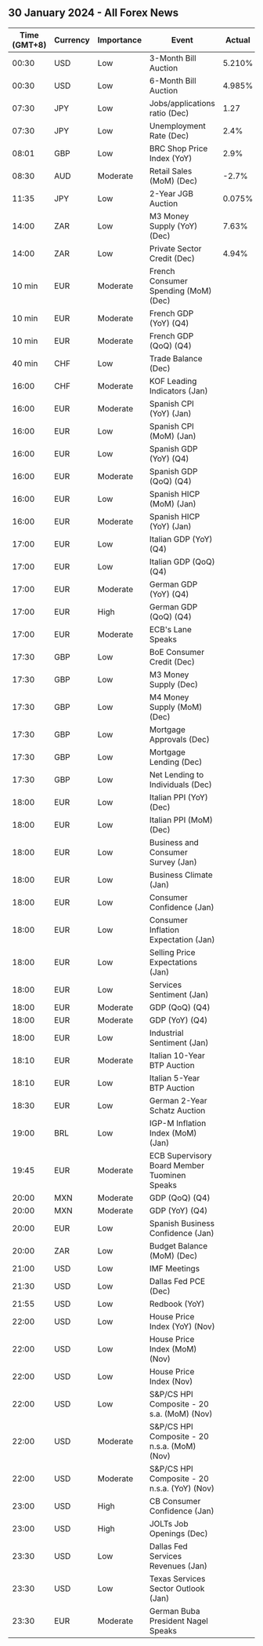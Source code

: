 ## 30 January 2024 - All Forex News

| Time (GMT+8) | Currency | Importance | Event | Actual | Forecast | Previous |
|------|----------|------------|-------|--------|----------|----------|
| 00:30 | USD | Low | 3-Month Bill Auction | 5.210% |  | 5.225% |
| 00:30 | USD | Low | 6-Month Bill Auction | 4.985% |  | 5.020% |
| 07:30 | JPY | Low | Jobs/applications ratio (Dec) | 1.27 | 1.28 | 1.28 |
| 07:30 | JPY | Low | Unemployment Rate (Dec) | 2.4% | 2.5% | 2.5% |
| 08:01 | GBP | Low | BRC Shop Price Index (YoY) | 2.9% |  | 4.3% |
| 08:30 | AUD | Moderate | Retail Sales (MoM) (Dec) | -2.7% | -1.0% | 1.6% |
| 11:35 | JPY | Low | 2-Year JGB Auction | 0.075% |  | 0.064% |
| 14:00 | ZAR | Low | M3 Money Supply (YoY) (Dec) | 7.63% | 5.50% | 5.46% |
| 14:00 | ZAR | Low | Private Sector Credit (Dec) | 4.94% | 4.10% | 3.84% |
| 10 min | EUR | Moderate | French Consumer Spending (MoM) (Dec) |  | 0.3% | 0.7% |
| 10 min | EUR | Moderate | French GDP (YoY) (Q4) |  |  | 0.6% |
| 10 min | EUR | Moderate | French GDP (QoQ) (Q4) |  | 0.0% | -0.1% |
| 40 min | CHF | Low | Trade Balance (Dec) |  | 2.550B | 3.707B |
| 16:00 | CHF | Moderate | KOF Leading Indicators (Jan) |  | 98.2 | 97.8 |
| 16:00 | EUR | Moderate | Spanish CPI (YoY) (Jan) |  | 3.1% | 3.1% |
| 16:00 | EUR | Low | Spanish CPI (MoM) (Jan) |  | -0.2% | 0.0% |
| 16:00 | EUR | Low | Spanish GDP (YoY) (Q4) |  | 1.5% | 1.8% |
| 16:00 | EUR | Moderate | Spanish GDP (QoQ) (Q4) |  | 0.2% | 0.3% |
| 16:00 | EUR | Low | Spanish HICP (MoM) (Jan) |  | -0.3% | 0.0% |
| 16:00 | EUR | Moderate | Spanish HICP (YoY) (Jan) |  | 3.1% | 3.3% |
| 17:00 | EUR | Low | Italian GDP (YoY) (Q4) |  | 0.3% | 0.1% |
| 17:00 | EUR | Low | Italian GDP (QoQ) (Q4) |  | 0.0% | 0.1% |
| 17:00 | EUR | Moderate | German GDP (YoY) (Q4) |  | -0.2% | -0.4% |
| 17:00 | EUR | High | German GDP (QoQ) (Q4) |  | -0.3% | -0.1% |
| 17:00 | EUR | Moderate | ECB's Lane Speaks |  |  |  |
| 17:30 | GBP | Low | BoE Consumer Credit (Dec) |  | 1.350B | 2.005B |
| 17:30 | GBP | Low | M3 Money Supply (Dec) |  |  | 2,984.7B |
| 17:30 | GBP | Low | M4 Money Supply (MoM) (Dec) |  | 0.2% | -0.1% |
| 17:30 | GBP | Low | Mortgage Approvals (Dec) |  | 52.50K | 50.07K |
| 17:30 | GBP | Low | Mortgage Lending (Dec) |  | 0.25B | -0.04B |
| 17:30 | GBP | Low | Net Lending to Individuals (Dec) |  | 1.5B | 2.0B |
| 18:00 | EUR | Low | Italian PPI (YoY) (Dec) |  |  | -9.5% |
| 18:00 | EUR | Low | Italian PPI (MoM) (Dec) |  |  | 1.5% |
| 18:00 | EUR | Low | Business and Consumer Survey (Jan) |  | 96.2 | 96.4 |
| 18:00 | EUR | Low | Business Climate (Jan) |  |  | -0.45 |
| 18:00 | EUR | Low | Consumer Confidence (Jan) |  | -16.1 | -15.1 |
| 18:00 | EUR | Low | Consumer Inflation Expectation (Jan) |  |  | 10.5 |
| 18:00 | EUR | Low | Selling Price Expectations (Jan) |  |  | 3.2 |
| 18:00 | EUR | Low | Services Sentiment (Jan) |  | 8.0 | 8.4 |
| 18:00 | EUR | Moderate | GDP (QoQ) (Q4) |  | -0.1% | -0.1% |
| 18:00 | EUR | Moderate | GDP (YoY) (Q4) |  | 0.0% | 0.0% |
| 18:00 | EUR | Low | Industrial Sentiment (Jan) |  | -9.0 | -9.2 |
| 18:10 | EUR | Moderate | Italian 10-Year BTP Auction |  |  | 4.17% |
| 18:10 | EUR | Low | Italian 5-Year BTP Auction |  |  | 3.61% |
| 18:30 | EUR | Low | German 2-Year Schatz Auction |  |  | 2.440% |
| 19:00 | BRL | Low | IGP-M Inflation Index (MoM) (Jan) |  | 0.24% | 0.74% |
| 19:45 | EUR | Moderate | ECB Supervisory Board Member Tuominen Speaks |  |  |  |
| 20:00 | MXN | Moderate | GDP (QoQ) (Q4) |  | 0.4% | 1.1% |
| 20:00 | MXN | Moderate | GDP (YoY) (Q4) |  | 3.1% | 3.3% |
| 20:00 | EUR | Low | Spanish Business Confidence (Jan) |  |  | -6.8 |
| 20:00 | ZAR | Low | Budget Balance (MoM) (Dec) |  |  | -17.81B |
| 21:00 | USD | Low | IMF Meetings |  |  |  |
| 21:30 | USD | Low | Dallas Fed PCE (Dec) |  |  | 1.50% |
| 21:55 | USD | Low | Redbook (YoY) |  |  | 5.2% |
| 22:00 | USD | Low | House Price Index (YoY) (Nov) |  |  | 6.3% |
| 22:00 | USD | Low | House Price Index (MoM) (Nov) |  | 0.2% | 0.3% |
| 22:00 | USD | Low | House Price Index (Nov) |  |  | 416.3 |
| 22:00 | USD | Low | S&P/CS HPI Composite - 20 s.a. (MoM) (Nov) |  |  | 0.6% |
| 22:00 | USD | Moderate | S&P/CS HPI Composite - 20 n.s.a. (MoM) (Nov) |  |  | 0.1% |
| 22:00 | USD | Moderate | S&P/CS HPI Composite - 20 n.s.a. (YoY) (Nov) |  | 5.8% | 4.9% |
| 23:00 | USD | High | CB Consumer Confidence (Jan) |  | 115.0 | 110.7 |
| 23:00 | USD | High | JOLTs Job Openings (Dec) |  | 8.750M | 8.790M |
| 23:30 | USD | Low | Dallas Fed Services Revenues (Jan) |  |  | 4.3 |
| 23:30 | USD | Low | Texas Services Sector Outlook (Jan) |  |  | -8.7 |
| 23:30 | EUR | Moderate | German Buba President Nagel Speaks |  |  |  |
